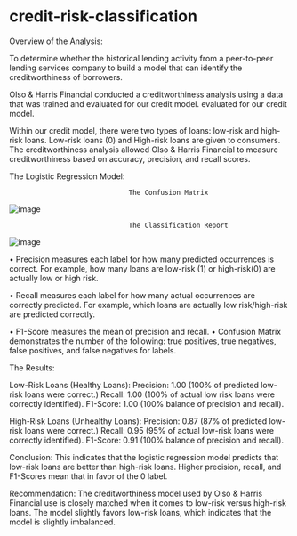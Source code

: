 # credit-risk-classification

Overview of the Analysis:

To determine whether the historical lending activity from a peer-to-peer lending services company to build a model that can identify the creditworthiness of borrowers.

Olso & Harris Financial conducted a creditworthiness analysis using a data that was trained and evaluated for our credit model. evaluated for our credit model. 

Within our credit model, there were two types of loans: low-risk and high-risk loans. Low-risk loans (0) and High-risk loans are given to consumers. The creditworthiness analysis allowed Olso & Harris Financial to measure creditworthiness based on accuracy, precision, and recall scores.

The Logistic Regression Model:

                                  The Confusion Matrix
![image](https://github.com/user-attachments/assets/9cfc038d-5d8e-47ec-96c0-cabf008a82dc)


                                  The Classification Report

![image](https://github.com/user-attachments/assets/ee9f41e9-508a-42d1-8e17-a1dc30a790bb)

 
•	Precision measures each label for how many predicted occurrences is correct. For example, how many loans are low-risk (1) or high-risk(0) are actually low or high risk.

•	Recall measures each label for how many actual occurrences are correctly predicted. For example, which loans are actually low risk/high-risk are predicted correctly.

•	F1-Score measures the mean of precision and recall.
•	Confusion Matrix demonstrates the number of the following: true positives, true negatives, false positives, and false negatives for labels.

The Results:

Low-Risk Loans (Healthy Loans): Precision: 1.00 (100% of predicted low-risk loans were correct.) Recall: 1.00 (100% of actual low risk loans were correctly identified). F1-Score: 1.00 (100% balance of precision and recall).

High-Risk Loans (Unhealthy Loans): Precision: 0.87 (87% of predicted low-risk loans were correct.) Recall: 0.95 (95% of actual low-risk loans were correctly identified). F1-Score: 0.91 (100% balance of precision and recall).

Conclusion: This indicates that the logistic regression model predicts that low-risk loans are better than high-risk loans. Higher precision, recall, and F1-Scores mean that in favor of the 0 label.

Recommendation: The creditworthiness model used by Olso & Harris Financial use is closely matched when it comes to low-risk versus high-risk loans. The model slightly favors low-risk loans, which indicates that the model is slightly imbalanced. 
